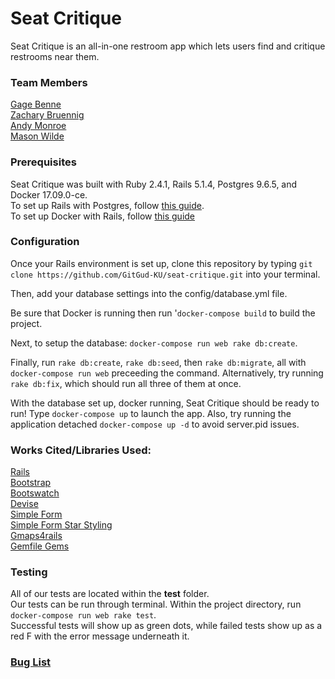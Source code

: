 # Seat Critique

Seat Critique is an all-in-one restroom app which lets users find and critique restrooms near them.

### Team Members

[Gage Benne](https://github.com/gagebenne)<br>
[Zachary Bruennig](https://github.com/zbruennig)<br>
[Andy Monroe](https://github.com/andrew-monroe)<br>
[Mason Wilde](https://github.com/masonwilde)

### Prerequisites

Seat Critique was built with Ruby 2.4.1, Rails 5.1.4, Postgres 9.6.5, and Docker 17.09.0-ce.<br>
To set up Rails with Postgres, follow [this guide](https://www.digitalocean.com/community/tutorials/how-to-setup-ruby-on-rails-with-postgres).<br>
To set up Docker with Rails, follow [this guide](https://docs.docker.com/compose/rails/)

### Configuration

Once your Rails environment is set up, clone this repository by typing `git clone https://github.com/GitGud-KU/seat-critique.git` into your terminal.<br>

Then, add your database settings into the config/database.yml file.

Be sure that Docker is running then run '`docker-compose build` to build the project.  

Next, to setup the database: `docker-compose run web rake db:create`.

Finally, run `rake db:create`, `rake db:seed`, then `rake db:migrate`, all with `docker-compose run web` preceeding the command. Alternatively, try running `rake db:fix`, which should run all three of them at once.

With the database set up, docker running, Seat Critique should be ready to run! Type `docker-compose up` to launch the app.  Also, try running the application detached `docker-compose up -d` to avoid server.pid issues.

### Works Cited/Libraries Used:

[Rails](http://rubyonrails.org/)<br>
[Bootstrap](http://getbootstrap.com/)<br>
[Bootswatch](https://bootswatch.com/)<br>
[Devise](https://github.com/plataformatec/devise)<br>
[Simple Form](https://github.com/plataformatec/simple_form)<br>
[Simple Form Star Styling](https://codepen.io/lsirivong/pen/ekBxI)<br>
[Gmaps4rails](https://apneadiving.github.io/)<br>
[Gemfile Gems](https://github.com/GitGud-KU/seat-critique/blob/master/Gemfile)<br>

### Testing

All of our tests are located within the **test** folder.<br>
Our tests can be run through terminal. Within the project directory, run<br>
`docker-compose run web rake test`.<br>
Successful tests will show up as green dots, while failed tests show up as a red F with the error message underneath it.

### [Bug List](documentation/buglist.md)
